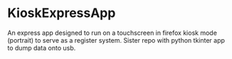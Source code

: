 # KioskExpressApp

An express app designed to run on a touchscreen in firefox kiosk
mode (portrait) to serve as a register system. Sister repo with
python tkinter app to dump data onto usb.
